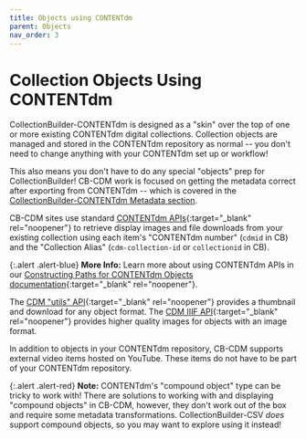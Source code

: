 ```yaml
---
title: Objects using CONTENTdm
parent: Objects
nav_order: 3
---
```


# Collection Objects Using CONTENTdm

CollectionBuilder-CONTENTdm is designed as a "skin" over the top of one or more existing CONTENTdm digital collections. Collection objects are managed and stored in the CONTENTdm repository as normal -- you don't need to change anything with your CONTENTdm set up or workflow!

This also means you don't have to do any special "objects" prep for CollectionBuilder! 
CB-CDM work is focused on getting the metadata correct after exporting from CONTENTdm -- which is covered in the [CollectionBuilder-CONTENTdm Metadata section](https://collectionbuilder.github.io/cb-docs/docs/metadata/cdm_metadata/).

CB-CDM sites use standard [CONTENTdm APIs](https://help.oclc.org/Metadata_Services/CONTENTdm/Advanced_website_customization/API_Reference/CONTENTdm_API){:target="_blank" rel="noopener"} to retrieve display images and file downloads from your existing collection using each item's "CONTENTdm number" (`cdmid` in CB) and the "Collection Alias" (`cdm-collection-id` or `collectionid` in CB). 

{:.alert .alert-blue}
**More Info:** Learn more about using CONTENTdm APIs in our [Constructing Paths for CONTENTdm Objects documentation](https://collectionbuilder.github.io/cb-docs/docs/metadata/object-paths/#path-for-contentdm-objects){:target="_blank" rel="noopener"}.

The [CDM "utils" API](https://help.oclc.org/Metadata_Services/CONTENTdm/Advanced_website_customization/API_Reference/CONTENTdm_API/CONTENTdm_Website_API_Reference_-_utils){:target="_blank" rel="noopener"} provides a thumbnail and download for any object format.
The [CDM IIIF API](https://help.oclc.org/Metadata_Services/CONTENTdm/Advanced_website_customization/API_Reference/IIIF_API_reference){:target="_blank" rel="noopener"} provides higher quality images for objects with an image format.

In addition to objects in your CONTENTdm repository, CB-CDM supports external video items hosted on YouTube. 
These items do not have to be part of your CONTENTdm repository.

{:.alert .alert-red}
**Note:** CONTENTdm's "compound object" type can be tricky to work with! 
There are solutions to working with and displaying "compound objects" in CB-CDM, however, they don't work out of the box and require some metadata transformations.
CollectionBuilder-CSV *does* support compound objects, so you may want to explore using it instead!
